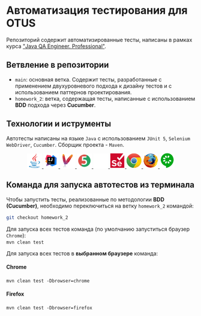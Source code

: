 # Автоматизация тестирования для OTUS

Репозиторий содержит автоматизированные тесты, написаны в рамках курса ["Java QA Engineer. Professional"](https://otus.ru/lessons/java-qa-pro/).

## Ветвление в репозитории

- `main`: основная ветка. Содержит тесты, разработанные с применением двухуровневого подхода к дизайну тестов и с
  использованием паттернов проектирования.
- `homework_2`: ветка, содержащая тесты, написанные с использованием **BDD** подхода через **Cucumber**.

## Технологии и иструменты

Автотесты написаны на языке `Java` с использованием `JUnit 5`, `Selenium WebDriver`, `Cucumber`. Сборщик
проекта - `Maven`.
<p align="center">
    <a href="https://www.java.com/">
      <img width="8%" title="Java" src="src/main/resources/media/java-original.svg" alt="java">
    </a>
    <a href="https://www.jetbrains.com/">
      <img width="8%" title="IntelliJ IDEA" src="src/main/resources/media/Idea.svg" alt="IntelliJ IDEA">
    </a>
    <a href="https://maven.apache.org/">
      <img width="8%" title="Maven" src="src/main/resources/media/ApacheMaven.svg" alt="Maven">
    </a>
    <a href="https://junit.org/junit5/">
      <img width="8%" title="JUnit5" src="src/main/resources/media/Junit5.svg" alt="JUnit5">
    </a>
    <a href="https://github.com/">
      <img width="8%" title="GitHub" src="src/main/resources/media/github-mark-white.svg" alt="GitHub">
    </a>
    <a href="https://www.selenium.dev">
      <img width="8%" title="Selenium WebDriver" src="src/main/resources/media/Selenium.svg" alt="Selenium WebDriver">
    </a>
    <a href="https://www.google.com/intl/en/chrome/">
      <img width="8%" title="Chrome" src="src/main/resources/media/Chrome.svg" alt="Chrome">
    </a>
    <a href="https://www.mozilla.org/en-US/firefox/new/">
      <img width="8%" title="Firefox" src="src/main/resources/media/Firefox.svg" alt="Firefox">
    </a>
    <a href="https://cucumber.io/">
      <img width="8%" title="Cucumber" src="src/main/resources/media/Cucumber.svg" alt="Cucumber">
    </a>
</p>

## Команда для запуска автотестов из терминала
Чтобы запустить тесты, реализованные по методологии **BDD (Cucumber)**, необходимо переключиться на ветку `homework_2`
командой:
```bash
git checkout homework_2
```

Для запуска всех тестов команда (по умолчанию запуститься браузер `Chrome`):  
`mvn clean test`  

Для запуска всех тестов в **выбранном браузере** команда:
#### Chrome  
`mvn clean test -Dbrowser=chrome`  

#### Firefox  
`mvn clean test -Dbrowser=firefox`



